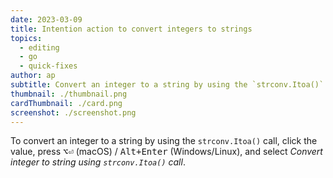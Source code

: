 ```yaml
---
date: 2023-03-09
title: Intention action to convert integers to strings
topics:
  - editing
  - go
  - quick-fixes
author: ap
subtitle: Convert an integer to a string by using the `strconv.Itoa()` call
thumbnail: ./thumbnail.png
cardThumbnail: ./card.png
screenshot: ./screenshot.png
---
```


To convert an integer to a string by using the `strconv.Itoa()` call, click the value, press <kbd>⌥⏎</kbd> (macOS) / <kbd>Alt+Enter</kbd> (Windows/Linux), and select _Convert integer to string using `strconv.Itoa()` call_.
